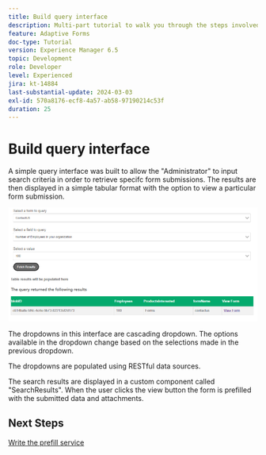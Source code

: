 ```yaml
---
title: Build query interface
description: Multi-part tutorial to walk you through the steps involved in querying form submissions stored in Azure portal
feature: Adaptive Forms
doc-type: Tutorial
version: Experience Manager 6.5
topic: Development
role: Developer
level: Experienced
jira: kt-14884
last-substantial-update: 2024-03-03
exl-id: 570a8176-ecf8-4a57-ab58-97190214c53f
duration: 25
---
```

# Build query interface

A simple query interface was built to allow the "Administrator" to input search criteria in order to retrieve specifc form submissions. The results are then displayed in a simple tabular format with the option to view a particular form submission.

![query-submissions](assets/query-submissions.png)

The dropdowns in this interface are cascading dropdown. The options available in the dropdown change based on the selections made in the previous dropdown.

The dropdowns are populated using RESTful data sources.

The search results are displayed in a custom component called "SearchResults". When the user clicks the view button the form is prefilled with the submitted data and attachments.

## Next Steps

[Write the prefill service](./part4.md)
